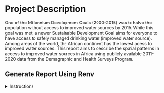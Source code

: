# Project Description

One of the Millennium Development Goals (2000-2015) was to halve the population without access to improved water sources by 2015. While this goal was met, a newer Sustainable Development Goal aims for everyone to have access to safely managed drinking water (improved water source). Among areas of the world, the African continent has the lowest acess to improved water sources. This report aims to describe the spatial patterns in access to improved water sources in Africa using publicly available 2011-2020 data from the Demagraphic and Health Surveys Program.

## Generate Report Using Renv
<details>
  <summary>Instructions</summary>
  
  ### Necessary Programs
  For this analysis it is necessary to have R and and the following installed on Ubuntu.
  ``` bash
  sudo apt-get update -y
  sudo apt-get install -y libudunits2-dev
  sudo aptitude install libgdal-dev
  ```
  
  ### Restore Package Environment
  Prior to executing the analysis, navigate to the `AfricaDHSWASH` directory and start an R session
  ```bash
  R
  ```
  In the R session, run the following to restore the package environment
  ```R
  renv::restore()
  ```
  There may be a lot of output. Please note any errors or warnings of uninstalled packages that come up.
  Quit the R session once this step is completed.
  ```R
  q()
  ```
  ### Execute Analysis
  To execute the analysis, from the `AfricaDHSWASH` directory, run the following
  ``` bash
  Rscript -e "rmarkdown::render('FInal_Proj_Doc.Rmd', output_file = 'Output/SpatialReport.html', quiet = TRUE)"
  ```
  This will create in the `AfricaDHSWASH/Output` directory, a file called `SpatialReport.html` which contains a report of the findings.
  Please note that this process may take about 10 minutes.
</details>